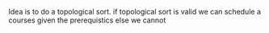 Idea is to do a topological sort.
if topological sort is valid we can schedule a courses given the prerequistics
else we cannot